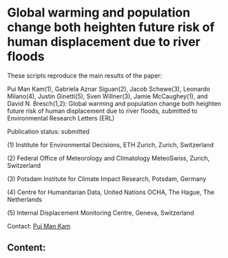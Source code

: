 # Global warming and population change both heighten future risk of human displacement due to river floods

These scripts reproduce the main results of the paper:

Pui Man Kam(1), Gabriela Aznar Siguan(2), Jacob Schewe(3), Leonardo Milano(4), Justin Ginetti(5), Sven Willner(3), Jamie McCaughey(1), and David N. Bresch(1,2):
Global warming and population change both heighten future risk of human displacement due to river floods, submitted to Environmental Research Letters (ERL)

Publication status: submitted

(1) Institute for Environmental Decisions, ETH Zurich, Zurich, Switzerland

(2) Federal Office of Meteorology and Climatology MeteoSwiss, Zurich, Switzerland

(3) Potsdam Institute for Climate Impact Research, Potsdam, Germany

(4) Centre for Humanitarian Data, United Nations OCHA, The Hague, The Netherlands

(5) Internal Displacement Monitoring Centre, Geneva, Switzerland

Contact: [Pui Man Kam](mannie.kam@usys.ethz.ch)

## Content:
